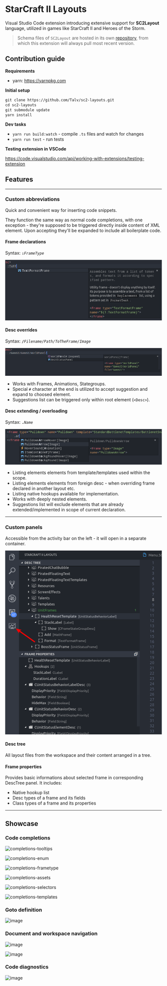 # StarCraft II Layouts

Visual Studio Code extension introducing extensive support for **SC2Layout** language, utilized in games like StarCraft II and Heroes of the Storm.

> Schema files of `SC2Layout` are hosted in its own [repository](https://github.com/SC2Mapster/sc2layout-schema), from which this extension will always pull most recent version.

## Contribution guide

**Requirements**

 * yarn: https://yarnpkg.com

**Initial setup**
```
git clone https://github.com/Talv/sc2-layouts.git
cd sc2-layouts
git submodule update
yarn install
```

**Dev tasks**

* `yarn run build:watch` - compile `.ts` files and watch for changes
* `yarn run test` - run tests

**Testing extension in VSCode**

https://code.visualstudio.com/api/working-with-extensions/testing-extension

## Features

---

### Custom abbreviations

Quick and convenient way for inserting code snippets.

They function the same way as normal code completions, with one exception - they're supposed to be triggered directly inside content of XML element. Upon accepting they'll be expanded to include all boilerplate code.

#### Frame declarations

Syntax: __`:`__*`FrameType`*

![abbrv-frame-declaration](assets/abbrv-frame-declaration.png)

#### Desc overrides

Syntax: __`/`__*`Filename/Path/ToTheFrame/Image`*

![abbrv-desc-override](assets/abbrv-desc-override.png)

 * Works with Frames, Animations, Stategroups.
 * Special `#` character at the end is utilized to accept suggestion and expand to choosed element.
 * Suggestions list can be triggered only within root element (`<Desc>`).

#### Desc extending / overloading

Syntax: __`.`__*`Name`*

![abbrv-template-overloading](assets/abbrv-template-overloading.png)

 * Listing elements elements from template/templates used within the scope.
 * Listing elements elements from foreign desc - when overriding frame declared in another layout etc.
 * Listing native hookups available for implementation.
 * Works with deeply nested elements.
 * Suggestions list will exclude elements that are already extended/implemented in scope of current declaration.

---

### Custom panels

Accessible from the activity bar on the left - it will open in a separate container.

![desc-tree-props](assets/desc-tree-props.png)

#### Desc tree

All layout files from the workspace and their content arranged in a tree.

#### Frame properties

Provides basic informations about selected frame in corresponding DescTree panel. It includes:

 * Native hookup list
 * Desc types of a frame and its fields
 * Class types of a frame and its properties

---

## Showcase

### Code completions

![completions-tooltips](./assets/completions-tooltips.png)

![completions-enum](./assets/completions-enum.png)

![completions-frametype](./assets/completions-frametype.png)

![completions-assets](./assets/completions-assets.png)

![completions-selectors](./assets/completions-selectors.png)

![completions-templates](./assets/completions-templates.png)

### Goto definition

![image](./assets/definition-selectors.png)

### Document and workspace navigation

![image](./assets/document-navigation.png)

![image](./assets/workspace-navigation-constants.png)

### Code diagnostics

![image](./assets/diagnostics-overview.png)
